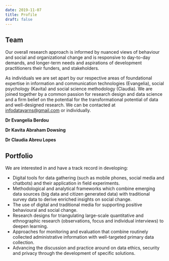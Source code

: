 ```yaml
---
date: 2019-11-07
title: Profile
draft: false
---
```


## Team

Our overall research approach is informed by nuanced views of behaviour and social and organizational change and is responsive to day-to-day demands, and longer-term needs and aspirations of development practitioners their funders, and stakeholders. 

As individuals we are set apart by our respective areas of foundational expertise in information and communication technologies (Evangelia), social psychology (Kavita) and social science methodology (Claudia). We are joined together by a common passion for research design and data science and a firm belief on the potential for the transformational potential of data and well-designed research. We can be contacted at infodatayarns@gmail.com or individually.


**Dr Evangelia Berdou**


**Dr Kavita Abraham Dowsing**


**Dr Claudia Abreu Lopes** 


## Portfolio 

We are interested in and have a track record in developing:

- Digital tools for data gathering (such as mobile phones, social media and chatbots) and their application in field experiments.
- Methodological and analytical frameworks which combine emerging data sources (big data and citizen generated data) with traditional survey data to derive enriched insights on social change.
- The use of digital and traditional media for supporting positive behavioural and social change.
- Research designs for triangulating large-scale quantitative and ethnographic research (observations, focus and individual interviews) to deepen learning.
- Approaches for monitoring and evaluation that combine routinely collected administrative information with well-targeted primary data collection. 
- Advancing the discussion and practice around on data ethics, security and privacy through the development of specific solutions.


